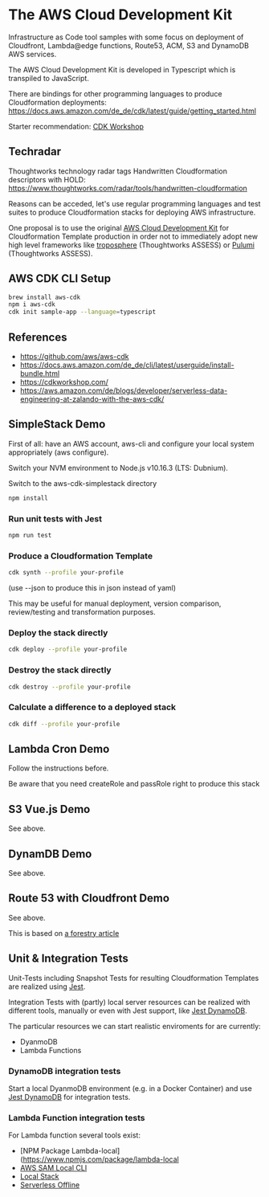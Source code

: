 # The AWS Cloud Development Kit

Infrastructure as Code tool samples with some focus on deployment of Cloudfront, Lambda@edge functions, Route53, ACM, S3 and DynamoDB AWS services.

The AWS Cloud Development Kit is developed in Typescript which is transpiled to JavaScript.

There are bindings for other programming languages to produce Cloudformation deployments: https://docs.aws.amazon.com/de_de/cdk/latest/guide/getting_started.html

Starter recommendation: [CDK Workshop](https://cdkworkshop.com/)

## Techradar

Thoughtworks technology radar tags Handwritten Cloudformation descriptors with HOLD: https://www.thoughtworks.com/radar/tools/handwritten-cloudformation

Reasons can be acceded, let's use regular programming languages and test suites to produce Cloudformation stacks for deploying AWS infrastructure.

One proposal is to use the original [AWS Cloud Development Kit](https://aws.amazon.com/cdk/) for Cloudformation Template production in order not to immediately adopt new high level frameworks like [troposphere](https://www.thoughtworks.com/radar/languages-and-frameworks/troposphere) (Thoughtworks ASSESS) or [Pulumi](https://www.thoughtworks.com/radar/platforms/pulumi) (Thoughtworks ASSESS).

## AWS CDK CLI Setup

```bash
brew install aws-cdk
npm i aws-cdk
cdk init sample-app --language=typescript
```

## References

- https://github.com/aws/aws-cdk
- https://docs.aws.amazon.com/de_de/cli/latest/userguide/install-bundle.html
- https://cdkworkshop.com/
- https://aws.amazon.com/de/blogs/developer/serverless-data-engineering-at-zalando-with-the-aws-cdk/

## SimpleStack Demo

First of all: have an AWS account, aws-cli and configure your local system appropriately (aws configure).

Switch your NVM environment to Node.js v10.16.3 (LTS: Dubnium).

Switch to the aws-cdk-simplestack directory

```bash
npm install
```

### Run unit tests with Jest

```bash
npm run test
```

### Produce a Cloudformation Template

```bash
cdk synth --profile your-profile
```

(use --json to produce this in json instead of yaml)

This may be useful for manual deployment, version comparison, review/testing and transformation purposes.

### Deploy the stack directly

```bash
cdk deploy --profile your-profile
```

### Destroy the stack directly

```bash
cdk destroy --profile your-profile
```

### Calculate a difference to a deployed stack

```bash
cdk diff --profile your-profile
```

## Lambda Cron Demo

Follow the instructions before.

Be aware that you need createRole and passRole right to produce this stack

## S3 Vue.js Demo

See above.

## DynamDB Demo

See above.

## Route 53 with Cloudfront Demo

See above.

This is based on [a forestry article](https://forestry.io/blog/adding-dns-and-edge-functions-to-our-cloudformation-stack/)

## Unit & Integration Tests

Unit-Tests including Snapshot Tests for resulting Cloudformation Templates 
are realized using [Jest](https://jestjs.io/).

Integration Tests with (partly) local server resources can be realized
with different tools, manually or even with Jest support, like [Jest DynamoDB](https://github.com/shelfio/jest-dynamodb).

The particular resources we can start realistic enviroments for are currently:

- DyanmoDB
- Lambda Functions

### DynamoDB integration tests

Start a local DyanmoDB environment (e.g. in a Docker Container) and use
[Jest DynamoDB](https://github.com/shelfio/jest-dynamodb) for integration tests.

### Lambda Function integration tests

For Lambda function several tools exist:

- [NPM Package Lambda-local](https://www.npmjs.com/package/lambda-local
- [AWS SAM Local CLI](https://aws.amazon.com/de/about-aws/whats-new/2017/08/introducing-aws-sam-local-a-cli-tool-to-test-aws-lambda-functions-locally/)
- [Local Stack](https://localstack.cloud/)
- [Serverless Offline](https://github.com/dherault/serverless-offline)
